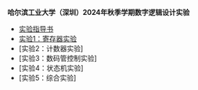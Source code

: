 **哈尔滨工业大学（深圳）2024年秋季学期数字逻辑设计实验**
* [实验指导书](https://diglogic.p.cs-lab.top/)
* [实验1：寄存器实验](reg8file_submit)
* [实验2：计数器实验]
* [实验3：数码管控制实验]
* [实验4：状态机实验]
* [实验5：综合实验]
